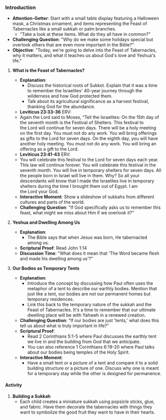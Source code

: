 ### Introduction 

- **Attention-Getter**: Start with a small table display featuring a Halloween mask, a Christmas ornament, and items representing the Feast of Tabernacles like a small sukkah or palm branches.
    - "Take a look at these items. What do they all have in common?"
- **Challenging Question**: "Why do we make some holidays special but overlook others that are even more important in the Bible?"
- **Objective**: "Today, we're going to delve into the Feast of Tabernacles, why it matters, and what it teaches us about God's love and Yeshua's life."

1. **What is the Feast of Tabernacles?**
    - **Explanation**: 
        - Discuss the historical roots of Sukkot. Explain that it was a time to remember the Israelites' 40-year journey through the wilderness and how God protected them.
        - Talk about its agricultural significance as a harvest festival, thanking God for the abundance.
    - **Leviticus 23:33-36** ERV:  
    - Again the Lord said to Moses, “Tell the Israelites: On the 15th day of the seventh month is the Festival of Shelters. This festival to the Lord will continue for seven days. There will be a holy meeting on the first day. You must not do any work. You will bring offerings as gifts to the Lord for seven days. On the eighth day, you will have another holy meeting. You must not do any work. You will bring an offering as a gift to the Lord.
    - **Leviticus 23:41-43** ERV:  
    - You will celebrate this festival to the Lord for seven days each year. This law will continue forever. You will celebrate this festival in the seventh month. You will live in temporary shelters for seven days. All the people born in Israel will live in them. Why? So all your descendants will know that I made the Israelites live in temporary shelters during the time I brought them out of Egypt. I am the Lord your God.
    - **Interactive Moment**: Show a slideshow of sukkahs from different cultures and parts of the world.
    - **Challenging Question**: "If God specifically asks us to remember this feast, what might we miss about Him if we overlook it?"

2. **Yeshua and Dwelling Among Us**
    - **Explanation**: 
        - The Bible says that when Jesus was born, He tabernacled among us. 
    - **Scriptural Proof**: Read John 1:14
    - **Discussion Time**: "What does it mean that 'The Word became flesh and made his dwelling among us'?"

3. **Our Bodies as Temporary Tents**
	- **Explanation**: 
	    - Introduce the concept by discussing how Paul often uses the metaphor of a tent to describe our earthly bodies. Mention that just like a tent, our bodies are not our permanent homes but temporary residences.
	    - Link this back to the temporary nature of the sukkah and the Feast of Tabernacles. It's a time to remember that our ultimate dwelling place will be with Yahweh in a renewed creation.
	- **Challenging Question**: "If our bodies are just 'tents,' what does this tell us about what is truly important in life?"
	- **Scriptural Proof**: 
	    - Read 2 Corinthians 5:1-5 where Paul discusses the earthly tent we live in and the building from God that we anticipate.
	    - You can also reference 1 Corinthians 6:19-20 where Paul talks about our bodies being temples of the Holy Spirit.
	- **Interactive Moment**: 
	    - Have a small tent or a picture of a tent and compare it to a solid building structure or a picture of one. Discuss why one is meant for a temporary stay while the other is designed for permanence.
#### Activity

1. **Building a Sukkah**
    - Each child creates a miniature sukkah using popsicle sticks, glue, and fabric. Have them decorate the tabernacles with things they want to symbolize the good fruit they want to have in their hearts.
